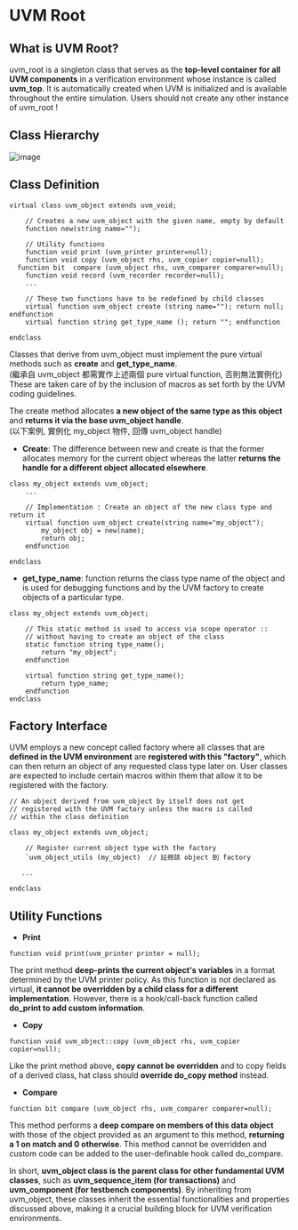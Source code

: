 # UVM Root
## What is UVM Root?
uvm_root is a singleton class that serves as the **top-level container for all UVM components** in a verification environment whose instance is called **uvm_top**. It is automatically created when UVM is initialized and is available throughout the entire simulation. Users should not create any other instance of uvm_root !
## Class Hierarchy
![image](https://github.com/user-attachments/assets/83794304-0b18-4543-b2b8-c8e4bb41af9b)
## Class Definition
```
virtual class uvm_object extends uvm_void;

	// Creates a new uvm_object with the given name, empty by default
	function new(string name="");

	// Utility functions
	function void print (uvm_printer printer=null);
 	function void copy (uvm_object rhs, uvm_copier copier=null);
  function bit  compare (uvm_object rhs, uvm_comparer comparer=null);
 	function void record (uvm_recorder recorder=null);
	...

	// These two functions have to be redefined by child classes
  	virtual function uvm_object create (string name=""); return null; endfunction
  	virtual function string get_type_name (); return ""; endfunction

endclass
```
Classes that derive from uvm_object must implement the pure virtual methods such as **create** and **get_type_name**.  
(繼承自 uvm_object 都需實作上述兩個 pure virtual function, 否則無法實例化)  
These are taken care of by the inclusion of macros as set forth by the UVM coding guidelines.

The create method allocates **a new object of the same type as this object** and **returns it via the base uvm_object handle**.  
(以下案例, 實例化 my_object 物件, 回傳 uvm_object handle)  
* **Create**: The difference between new and create is that the former allocates memory for the current object whereas the latter **returns the handle for a different object allocated elsewhere**.
```
class my_object extends uvm_object;
	...

	// Implementation : Create an object of the new class type and return it
	virtual function uvm_object create(string name="my_object");
		my_object obj = new(name);
		return obj;
	endfunction

endclass
```
* **get_type_name**: function returns the class type name of the object and is used for debugging functions and by the UVM factory to create objects of a particular type.
```
class my_object extends uvm_object;

	// This static method is used to access via scope operator ::
	// without having to create an object of the class
	static function string type_name();
		return "my_object";
	endfunction

	virtual function string get_type_name();
		return type_name;
	endfunction
endclass
```
## Factory Interface
UVM employs a new concept called factory where all classes that are **defined in the UVM environment** are **registered with this "factory"**, which can then return an object of any requested class type later on. User classes are expected to include certain macros within them that allow it to be registered with the factory.
```
// An object derived from uvm_object by itself does not get
// registered with the UVM factory unless the macro is called
// within the class definition

class my_object extends uvm_object;

    // Register current object type with the factory
	`uvm_object_utils (my_object)  // 註冊該 object 到 factory

   ...

endclass
```
## Utility Functions
* **Print**
```
function void print(uvm_printer printer = null);
```
The print method **deep-prints the current object's variables** in a format determined by the UVM printer policy. As this function is not declared as virtual, **it cannot be overridden by a child class for a different implementation**. However, there is a hook/call-back function called **do_print to add custom information**.
* **Copy**
```
function void uvm_object::copy (uvm_object rhs, uvm_copier copier=null);
```
Like the print method above, **copy cannot be overridden** and to copy fields of a derived class, hat class should **override do_copy method** instead.
* **Compare**
```
function bit compare (uvm_object rhs, uvm_comparer comparer=null);
```
This method performs a **deep compare on members of this data object** with those of the object provided as an argument to this method, **returning a 1 on match and 0 otherwise**. This method cannot be overridden and custom code can be added to the user-definable hook called do_compare.  
  
In short, **uvm_object class is the parent class for other fundamental UVM classes**, such as **uvm_sequence_item (for transactions)** and **uvm_component (for testbench components)**. By inheriting from uvm_object, these classes inherit the essential functionalities and properties discussed above, making it a crucial building block for UVM verification environments.
